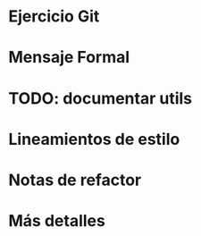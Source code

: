 # Ejercicio Git

# Mensaje Formal

# TODO: documentar utils

# Lineamientos de estilo
# Notas de refactor
# Más detalles
